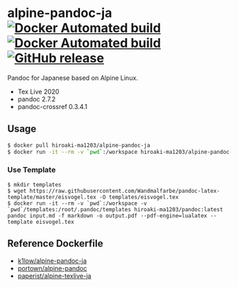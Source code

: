 # alpine-pandoc-ja [![Docker Automated build](https://img.shields.io/docker/automated/hiroaki-ma1203/alpine-pandoc-ja.svg?style=flat-square)](https://hub.docker.com/r/k1low/alpine-pandoc-ja/) [![Docker Automated build](https://img.shields.io/docker/build/k1low/alpine-pandoc-ja.svg?style=flat-square)](https://hub.docker.com/r/k1low/alpine-pandoc-ja/builds/) [![GitHub release](https://img.shields.io/github/release/k1low/docker-alpine-pandoc-ja.svg?style=flat-square)](https://github.com/hiroaki-ma1203/docker-alpine-pandoc-ja/releases)

Pandoc for Japanese based on Alpine Linux.

- Tex Live 2020
- pandoc 2.7.2
- pandoc-crossref 0.3.4.1

## Usage

```sh
$ docker pull hiroaki-ma1203/alpine-pandoc-ja
$ docker run -it --rm -v `pwd`:/workspace hiroaki-ma1203/alpine-pandoc-ja pandoc input.md -f markdown -o output.pdf --pdf-engine=lualatex
```

### Use Template

```
$ mkdir templates
$ wget https://raw.githubusercontent.com/Wandmalfarbe/pandoc-latex-template/master/eisvogel.tex -O templates/eisvogel.tex
$ docker run -it --rm -v `pwd`:/workspace -v `pwd`/templates:/root/.pandoc/templates hiroaki-ma1203/pandoc:latest pandoc input.md -f markdown -o output.pdf --pdf-engine=lualatex --template eisvogel.tex
```

## Reference Dockerfile

- [k1low/alpine-pandoc-ja](https://github.com/k1LoW/docker-alpine-pandoc-ja)
- [portown/alpine-pandoc](https://github.com/portown/alpine-pandoc)
- [paperist/alpine-texlive-ja](https://github.com/Paperist/docker-alpine-texlive-ja)
